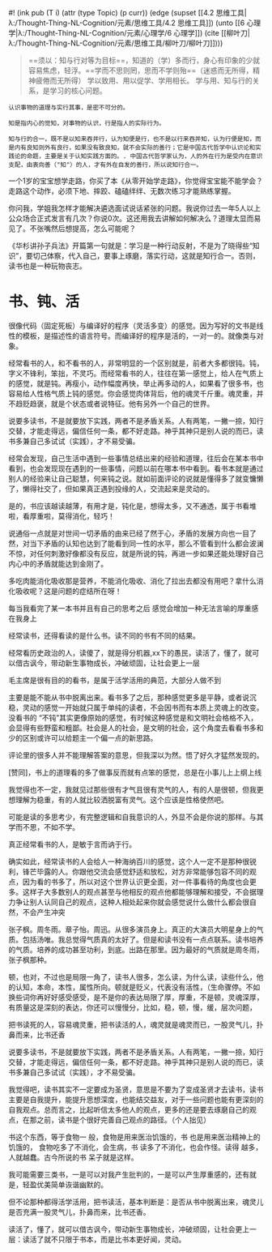 #! (ink pub (T i) (attr (type Topic) (p curr)) (edge (supset [[4.2 思维工具|λ:/Thought-Thing-NL-Cognition/元素/思维工具/4.2 思维工具]]) (unto [[6 心理学|λ:/Thought-Thing-NL-Cognition/元素/心理学/6 心理学]]) (cite [[柳叶刀|λ:/Thought-Thing-NL-Cognition/元素/思维工具/柳叶刀/柳叶刀]])))

> ==须以：知与行对等为目标==，知道的（学）多而行，身心有印象的少就容易焦虑，轻浮。==学而不思则罔，思而不学则殆==（迷惑而无所得，精神疲倦而无所得）
> 学以致用、用以促学、学用相长。
> 学与用、知与行的关系，是学习的核心问题。

```
认识事物的道理与实行其事，是密不可分的。  

知是指内心的觉知，对事物的认识，行是指人的实际行为。  

知与行的合一，既不是以知来吞并行，认为知便是行，也不是以行来吞并知，认为行便是知，而是内有良知则外有良行，如果没有致良知，就不会实际的善行；它是中国古代哲学中认识论和实践论的命题，主要是关于认知实践方面的。. 中国古代哲学家认为，人的外在行为是受内在意识支配，由衷向善（"知"）的人，才有外在自发的善行，所以说知行合一。
```


一个1岁的宝宝想学走路，你买了本《从零开始学走路》，你觉得宝宝能不能学会？走路这个动作，必须下地、摔跤、磕磕绊绊、无数次练习才能熟练掌握。

你问我，学姐我怎样才能解决遴选面试说话紧张的问题。我说你过去一年5人以上公众场合正式发言有几次？你说0次。这还用我去讲解如何解决么？道理太显而易见了。不张嘴然后想提高，怎么可能呢？

《华杉讲孙子兵法》开篇第一句就是：学习是一种行动反射，不是为了晓得些“知识”，要切己体察，代入自己，要事上琢磨，落实行动，这就是知行合一。否则，读书也是一种玩物丧志。

# 书、钝、活

很像代码（固定死板）与编译好的程序（灵活多变）的感觉。因为写好的文书是线性的模板，是描述性的语言符号。而编译好的程序是活的，一对一的。就像类与对象。

经常看书的人，和不看书的人，非常明显的一个区别就是，前者大多都很钝。钝，字义不锋利，笨拙，不灵巧。而经常看书的人，往往在第一感觉上，给人在气质上的感觉，就是钝。再瘦小，动作幅度再快，举止再多动的人，如果看了很多书，也容易给人性格气质上钝的感觉。你会感觉肉体背后，他的魂灵千斤重。魂灵重，并不趋贬趋褒，就是个状态或者说特征。他有另外一个自己的世界。

说要多读书，不是就要放下实践，两者不是矛盾关系。人有两笔，一撇一捺，知行交替，才能走得远，偏信任何一条，都不好走路。神乎其神只是别人说的而已，读书多兼自己多试试（实践），才不易受骗。

经常会发现，自己生活中遇到一些事情总结出来的经验和道理，往后会在某本书中看到，也会发现现在遇到的一些事情，问题以前在哪本书中看到。看书本就是通过别人的经验来让自己聪慧，何来钝之说。就如前面评论的说就是懂得多了就变慵懒了，懒得社交了，但如果真正遇到投缘的人，交流起来是灵动的。

是的，书应该越读越薄，有用才是，钝化是，想得太多，又不通透，属于书看堆啦，看厚重啦，莫得消化，轻巧！

说通俗一点就是对世间一切矛盾的由来已经了然于心，矛盾的发展方向也一目了然，对当下矛盾的认知也达到了能看到同一性的水平，那么不管看到什么都会波澜不惊，对任何刺激好像都没有反应，就是所说的钝，再进一步如果还能处理好自己内心中的矛盾就能达到金刚了。

多吃肉能消化吸收那是营养，不能消化吸收、消化了拉出去都没有用吧？拿什么消化吸收呢？这是问题的症结所在呀！

每当我看完了某一本书并且有自己的思考之后 感觉会增加一种无法言喻的厚重感在我身上

经常读书，还得看读的是什么书。读不同的书有不同的结果。

经常看历史政治的人，读傻了，就是得分机器,xx下的愚民，读活了，懂了，就可以借古讽今，带动新生事物成长，冲破顽固，让社会更上一层

毛主席是很有目的的看书，是属于活学活用的典范，大部分人做不到

主要是能不能从书中脱离出来。看书多了之后，那种感觉更多是平静，或者说沉稳，灵动的感觉一开始就只属于单纯的读者，不会因书而有本质上灵魂上的改变。没看书的 “不钝”其实更像原始的感觉，有时候这种感觉是和文明社会格格不入，会显得有些野蛮和粗鄙。社会是人的社会，是文明的社会，这个角度去看看书多和少的区别或许可以给题主一个偏一点的新思路。

评论里的很多人并不能理解答案的意思，但我深以为然。悟了好久才猛然发现的。

[赞同]，书上的道理看的多了做事反而就有点笨的感觉，总是在小事儿上上纲上线

我觉得也不一定，我就见过那些很有才气且很有灵气的人，有的人是很顿，但我更想理解为稳重，有的人就比较洒脱富有灵气。这个应该是性格使然吧。

可能是读的多思考少，有完整逻辑和自我意识的人，外显不会是你说的那样。与其学而不思，不如不学。

真正经常看书的人，是敏于言而讷于行。

确实如此，经常读书的人会给人一种海纳百川的感觉，这个人一定不是那种很锐利，锋芒毕露的人。你跟他交流会感觉舒适和放松，对方非常能够包容不同的观点，因为看的书多了，所以对这个世界认识更全面，对一件事看待的角度也会更多。这样子大多数别人的观点甚至与他相反的观点他都能够理解和接受，不会据理力争让别人认同自己的观点，这种人相处起来你就会感觉说什么做什么都会很自然，不会产生冲突

张子枫。周冬雨。章子怡。周迅。从很多演员身上。真正的大演员大明星身上的气质。包括汤唯。我总觉得气质真的太好了。但是和读书没有一点点联系。读书培养的气质。培养的成功甚至功利，到底。出路在那里。因为最好的气质就是周冬雨，张子枫那种。

顿，也对，不过也是局限一角了，读书人很多，怎么读，为什么读，读些什么，他的认知，本命，本性，属性所向。顿就是贬义，代表没有活性，（生命骤停。不如换些词你再好好感受感受，是不是你的表达局限了厚，厚重，不是顿，灵魂深厚，有质量这是深刻的表达，你还可以慢慢分，比如，稳，顿，慢，缓，层次问题，

把书读死的人，容易魂灵重，把书读活的人，魂灵就是魂灵而已，一股灵气儿，扑鼻而来，比书还香

说要多读书，不是就要放下实践，两者不是矛盾关系。人有两笔，一撇一捺，知行交替，才能走得远，偏信任何一条，都不好走路。神乎其神只是别人说的而已，读书多兼自己多试试（实践），才不易受骗。

我觉得吧，读书其实不一定要成为圣贤，意思是不要为了变成圣贤才去读书，读书主要是自我提升，能提升思想深度，也能结交益友，对于一些问题也能有更深刻的自我观点。总而言之，比起听信太多他人的观点，更多的还是要去琢磨自己的观点，在那之前，读书是个很好完善自己观点的路径。（个人拙见）



书这个东西，等于食物一 般，食物是用来医治饥饿的，书 也是用来医治精神上的饥饿的， 食物吃多了不消化，会生病，书 读多了不消化，也会作怪。读得 越多，人就越蠢。古今所说的书 呆子就是这样。



我可能需要三类书，一是可以对我产生批判的，一是可以产生厚重感的，还有就是，轻盈优美简单诙谐幽默的。

但不论那种都得活学活用，把书读活，基本判断是：是否从书中脱离出来，魂灵儿是否充满一股灵气儿，扑鼻而来，比书还香。

读活了，懂了，就可以借古讽今，带动新生事物成长，冲破顽固，让社会更上一层：读活了就不只限于书本，而是比书本更好闻，灵动。